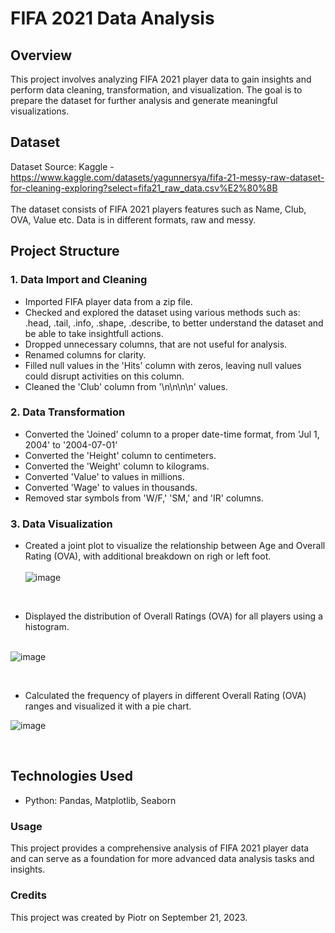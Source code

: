 # FIFA 2021 Data Analysis
## Overview
This project involves analyzing FIFA 2021 player data to gain insights and perform data cleaning, transformation, and visualization. The goal is to prepare the dataset for further analysis and generate meaningful visualizations.
## Dataset
Dataset Source: Kaggle - <br>
https://www.kaggle.com/datasets/yagunnersya/fifa-21-messy-raw-dataset-for-cleaning-exploring?select=fifa21_raw_data.csv%E2%80%8B <br> <br>
The dataset consists of FIFA 2021 players features such as Name, Club, OVA, Value etc. Data is in different formats, raw and messy.

## Project Structure
### 1. Data Import and Cleaning
- Imported FIFA player data from a zip file.
- Checked and explored the dataset using various methods such as: .head, .tail, .info, .shape, .describe, to better understand the dataset and be able to take insightfull actions. 
- Dropped unnecessary columns, that are not useful for analysis.
- Renamed columns for clarity.
- Filled null values in the 'Hits' column with zeros, leaving null values could disrupt activities on this column.
- Cleaned the 'Club' column from '\n\n\n\n' values. 
### 2. Data Transformation
- Converted the 'Joined' column to a proper date-time format, from 'Jul 1, 2004' to '2004-07-01'
- Converted the 'Height' column to centimeters.
- Converted the 'Weight' column to kilograms.
- Converted 'Value' to values in millions.
- Converted 'Wage' to values in thousands.
- Removed star symbols from 'W/F,' 'SM,' and 'IR' columns.
### 3. Data Visualization
- Created a joint plot to visualize the relationship between Age and Overall Rating (OVA), with additional breakdown on righ or left foot. <br><br>
  ![image](https://github.com/Mazur-Piotr/FIFA2021_Data_Cleaning-Portfolio_Project/assets/138219323/65419315-0df6-4037-b128-376730bd59b0)
<br>

- Displayed the distribution of Overall Ratings (OVA) for all players using a histogram. <br><br>

![image](https://github.com/Mazur-Piotr/FIFA2021_Data_Cleaning-Portfolio_Project/assets/138219323/6ced9a39-642d-48fb-9905-18cecfb34034)

<br>  

- Calculated the frequency of players in different Overall Rating (OVA) ranges and visualized it with a pie chart. <br>

![image](https://github.com/Mazur-Piotr/FIFA2021_Data_Cleaning-Portfolio_Project/assets/138219323/34bdfd53-b8bf-4b23-a0ae-8237222044ca)

<br>

## Technologies Used
- Python: Pandas, Matplotlib, Seaborn

### Usage
This project provides a comprehensive analysis of FIFA 2021 player data and can serve as a foundation for more advanced data analysis tasks and insights.

### Credits
This project was created by Piotr on September 21, 2023.
